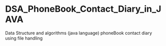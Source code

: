 # DSA_PhoneBook_Contact_Diary_in_JAVA
Data Structure and algorithms (java language) phoneBook contact diary using file handling   
